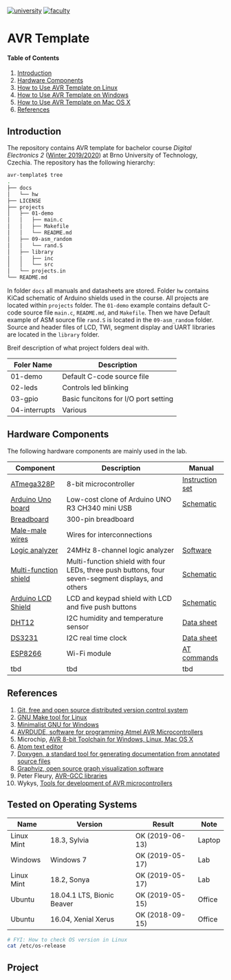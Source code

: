 ﻿
[![university](https://img.shields.io/badge/university-Brno%20University%20of%20Technology-red.svg)](https://www.vutbr.cz/en/)
[![faculty](https://img.shields.io/badge/faculty-Faculty%20of%20Electrical%20Engineering%20and%20Communication-blue.svg)](https://www.fekt.vutbr.cz/)


# AVR Template

#### Table of Contents

1. [Introduction](#introduction)
2. [Hardware Components](#hardware-components)
3. [How to Use AVR Template on Linux](docs/HOWTO_linux.md)
4. [How to Use AVR Template on Windows](docs/HOWTO_windows.md)
5. [How to Use AVR Template on Mac OS X](docs/HOWTO_mac.md)
6. [References](#references)


## Introduction

The repository contains AVR template for bachelor course *Digital Electronics 2* ([Winter 2019/2020](https://www.vutbr.cz/en/students/courses/detail/210896)) at Brno University of Technology, Czechia. The repository has the following hierarchy:

```bash
avr-template$ tree
.
├── docs
│   └── hw
├── LICENSE
├── projects
│   ├── 01-demo
│   │   ├── main.c
│   │   ├── Makefile
│   │   └── README.md
│   ├── 09-asm_random
│   │   └── rand.S
│   ├── library
│   │   ├── inc
│   │   └── src
│   └── projects.in
└── README.md
```

In folder `docs` all manuals and datasheets are stored. Folder `hw` contains KiCad schematic of Arduino shields used in the course. All projects are located within `projects` folder. The `01-demo` example contains default C-code source file `main.c`, `README.md`, and `Makefile`. Then we have  Default example of ASM source file `rand.S` is located in the `09-asm_random` folder. Source and header files of LCD, TWI, segment display and UART libraries are located in the `library` folder.

Breif description of what project folders deal with.

| **Foler Name** | **Description** |
| -------------- | --------------- |
| 01-demo | Default C-code source file
| 02-leds | Controls led blinking
| 03-gpio | Basic funcitons for I/O port setting
| 04-interrupts | Various 

## Hardware Components

The following hardware components are mainly used in the lab.

| **Component** | **Description** | **Manual** |
| ------------- | --------------- | ---------- |
| [ATmega328P](https://www.microchip.com/wwwproducts/en/ATmega328P) | 8-bit microcontroller | [Instruction set](https://www.microchip.com/webdoc/avrassembler/avrassembler.wb_instruction_list.html)
| [Arduino Uno board](https://arduino-shop.cz/arduino/1353-klon-arduino-uno-r3-atmega328p-ch340-mini-usb-1466635561.html) | Low-cost clone of Arduino UNO R3 CH340 mini USB | [Schematic](docs/hw/arduino_shield.pdf)
| [Breadboard](https://www.gme.cz/nepajive-kontaktni-pole-zy-60) | 300-pin breadboard |
| [Male-male wires](https://arduino-shop.cz/arduino/1063-arduino-vodice-samec-samec-40-kusu-1500635966.html) | Wires for interconnections |
| [Logic analyzer](https://www.ebay.com/sch/i.html?LH_CAds=&_ex_kw=&_fpos=&_fspt=1&_mPrRngCbx=1&_nkw=24mhz%20logic%20analyzer&_sacat=&_sadis=&_sop=12&_udhi=&_udlo=) | 24MHz 8-channel logic analyzer | [Software](https://www.saleae.com/)
| [Multi-function shield](https://www.gme.cz/experiment-shield-pro-arduino) | Multi-function shield with four LEDs, three push buttons, four seven-segment displays, and others | [Schematic](docs/hw/arduino_shield.pdf)
| [Arduino LCD Shield](https://arduino-shop.cz/en/arduino-platform/899-arduino-lcd-shield-1420670167.html) | LCD and keypad shield with LCD and five push buttons | [Schematic](docs/hw/arduino_shield.pdf)
| [DHT12](https://arduino-shop.cz/arduino/1977-i2c-teplomer-a-vlhkomer-dht12-digitalni.html) | I2C humidity and temperature sensor | [Data sheet](docs/dht12_manual.pdf)
| [DS3231](https://arduino-shop.cz/hledani.php?q=DS3231&n_q=) | I2C real time clock | [Data sheet](docs/ds3231_manual.pdf)
| [ESP8266](https://arduino-shop.cz/arduino/911-internet-veci-je-tady-tcp-ip-wifi-esp8266-1420990568.html) | Wi-Fi module | [AT commands](docs/esp8266_at_instruction_set.pdf)
| tbd | tbd | tbd


## References

1. [Git, free and open source distributed version control system](https://git-scm.com/)
2. [GNU Make tool for Linux](https://www.gnu.org/software/make/)
3. [Minimalist GNU for Windows](http://www.mingw.org/wiki/Getting_Started/)
4. [AVRDUDE, software for programming Atmel AVR Microcontrollers](http://savannah.nongnu.org/projects/avrdude/)
5. Microchip, [AVR 8-bit Toolchain for Windows, Linux, Mac OS X](https://www.microchip.com/mplab/avr-support/avr-and-arm-toolchains-c-compilers)
6. [Atom text editor](https://atom.io/)
7. [Doxygen, a standard tool for generating documentation from annotated source files](http://doxygen.nl/)
8. [Graphviz, open source graph visualization software](http://graphviz.org/)
9. Peter Fleury, [AVR-GCC libraries](http://homepage.hispeed.ch/peterfleury/avr-software.html)
10. Wykys, [Tools for development of AVR microcontrollers](https://github.com/wykys/AVR-tools)


## Tested on Operating Systems

**Name**   | **Version**                | **Result**      | **Note**
---------- | -------------------------- | --------------- | --------
Linux Mint | 18.3, Sylvia               | OK (2019-06-13) | Laptop
Windows    | Windows 7                  | OK (2019-05-17) | Lab
Linux Mint | 18.2, Sonya                | OK (2019-05-17) | Lab
Ubuntu     | 18.04.1 LTS, Bionic Beaver | OK (2019-05-15) | Office
Ubuntu     | 16.04, Xenial Xerus        | OK (2018-09-15) | Office

```bash
# FYI: How to check OS version in Linux
cat /etc/os-release
```
## Project